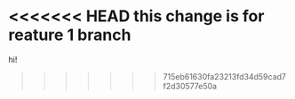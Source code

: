 <<<<<<< HEAD
this change is for reature 1 branch
=======
hi!
>>>>>>> 715eb61630fa23213fd34d59cad7f2d30577e50a
